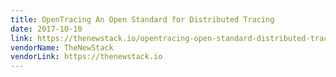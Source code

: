 ```yaml
---
title: OpenTracing An Open Standard for Distributed Tracing
date: 2017-10-10
link: https://thenewstack.io/opentracing-open-standard-distributed-tracing/
vendorName: TheNewStack
vendorLink: https://thenewstack.io
---
```


